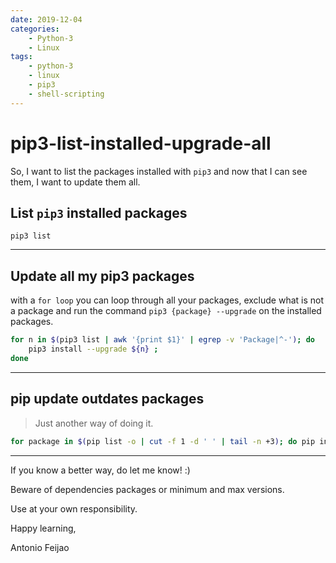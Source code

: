 ```yaml
---
date: 2019-12-04
categories:
    - Python-3
    - Linux
tags:
    - python-3
    - linux
    - pip3
    - shell-scripting
---
```


# pip3-list-installed-upgrade-all

So, I want to list the packages installed with `pip3` and now that I can see them, I want to update them all.

## List `pip3` installed packages

```shell
pip3 list
```
---

## Update all my pip3 packages

with a `for loop` you can loop through all your packages, exclude what is not a package and run the command `pip3 {package} --upgrade` on the installed packages.

```bash
for n in $(pip3 list | awk '{print $1}' | egrep -v 'Package|^-'); do
    pip3 install --upgrade ${n} ;
done
```

---

## pip update outdates packages

> Just another way of doing it.

```bash
for package in $(pip list -o | cut -f 1 -d ' ' | tail -n +3); do pip install --upgrade ${package}; done
```

---

If you know a better way, do let me know! :)

Beware of dependencies packages or minimum and max versions.

Use at your own responsibility. 


Happy learning,

Antonio Feijao

